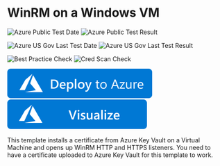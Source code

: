 # WinRM on a Windows VM

![Azure Public Test Date](https://azurequickstartsservice.blob.core.windows.net/badges/201-vm-winrm-keyvault-windows/PublicLastTestDate.svg)
![Azure Public Test Result](https://azurequickstartsservice.blob.core.windows.net/badges/201-vm-winrm-keyvault-windows/PublicDeployment.svg)

![Azure US Gov Last Test Date](https://azurequickstartsservice.blob.core.windows.net/badges/201-vm-winrm-keyvault-windows/FairfaxLastTestDate.svg)
![Azure US Gov Last Test Result](https://azurequickstartsservice.blob.core.windows.net/badges/201-vm-winrm-keyvault-windows/FairfaxDeployment.svg)

![Best Practice Check](https://azurequickstartsservice.blob.core.windows.net/badges/201-vm-winrm-keyvault-windows/BestPracticeResult.svg)
![Cred Scan Check](https://azurequickstartsservice.blob.core.windows.net/badges/201-vm-winrm-keyvault-windows/CredScanResult.svg)

[![Deploy To Azure](https://raw.githubusercontent.com/Azure/azure-quickstart-templates/master/1-CONTRIBUTION-GUIDE/images/deploytoazure.svg?sanitize=true)](https://portal.azure.com/#create/Microsoft.Template/uri/https%3A%2F%2Fraw.githubusercontent.com%2FAzure%2Fazure-quickstart-templates%2Fmaster%2F201-vm-winrm-keyvault-windows%2Fazuredeploy.json)  [![Visualize](https://raw.githubusercontent.com/Azure/azure-quickstart-templates/master/1-CONTRIBUTION-GUIDE/images/visualizebutton.svg?sanitize=true)](http://armviz.io/#/?load=https%3A%2F%2Fraw.githubusercontent.com%2FAzure%2Fazure-quickstart-templates%2Fmaster%2F201-vm-winrm-keyvault-windows%2Fazuredeploy.json)

This template installs a certificate from Azure Key Vault on a Virtual Machine and opens up WinRM HTTP and HTTPS listeners. You need to have a certificate uploaded to Azure Key Vault for this template to work.


